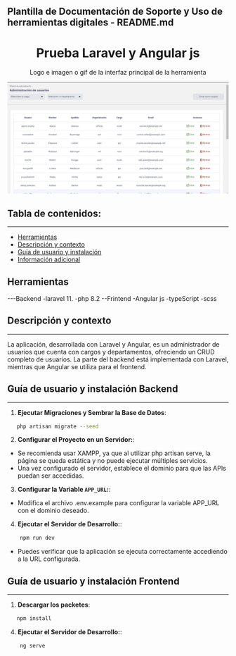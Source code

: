 ## Plantilla de Documentación de Soporte y Uso de herramientas digitales - README.md


<h1 align="center">Prueba Laravel y Angular js</h1>
<p align="center"> Logo e imagen o gif de la interfaz principal de la herramienta</p>
<p align="center"><img src="image.png"/></p> 

## Tabla de contenidos:
---

- [Herramientas](#Herramientas)
- [Descripción y contexto](#Descripción-y-contexto)
- [Guía de usuario y instalación](#Guía-de-usuario-y-instalación)
- [Información adicional](#Información-adicional)


## Herramientas
---Backend
-laravel 11.
-php 8.2
--Frintend
-Angular js
-typeScript
-scss

## Descripción y contexto
---
La aplicación, desarrollada con Laravel y Angular, es un administrador de usuarios que cuenta con cargos y departamentos, ofreciendo un CRUD completo de usuarios. La parte del backend está implementada con Laravel, mientras que Angular se utiliza para el frontend.
## Guía de usuario y instalación Backend
---
1. **Ejecutar Migraciones y Sembrar la Base de Datos**:
```bash
   php artisan migrate --seed
```
2. **Configurar el Proyecto en un Servidor:**:

- Se recomienda usar XAMPP, ya que al utilizar php artisan serve, la página se queda estática y no puede ejecutar múltiples servicios.
- Una vez configurado el servidor, establece el dominio para que las APIs puedan ser accedidas.

3. **Configurar la Variable `APP_URL`:**:
- Modifica el archivo .env.example para configurar la variable APP_URL con el dominio deseado.

4. **Ejecutar el Servidor de Desarrollo:**:
```bash
    npm run dev
```

- Puedes verificar que la aplicación se ejecuta correctamente accediendo a la URL configurada.

## Guía de usuario y instalación Frontend
---
1. **Descargar los packetes**:
```bash
   npm install
```
4. **Ejecutar el Servidor de Desarrollo:**:
```bash
    ng serve
```

